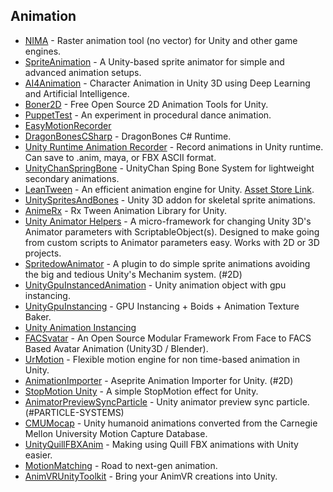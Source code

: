 ## Animation <a name="animation"></a>

* [NIMA](https://www.2dimensions.com/ "") - Raster animation tool (no vector) for Unity and other game engines.
* [SpriteAnimation](https://github.com/FarrokhGames/SpriteAnimation "") - A Unity-based sprite animator for simple and advanced animation setups.
* [AI4Animation](https://github.com/sebastianstarke/AI4Animation "") - Character Animation in Unity 3D using Deep Learning and Artificial Intelligence.
* [Boner2D](https://github.com/playemgames/Boner2D "") - Free Open Source 2D Animation Tools for Unity.
* [PuppetTest](https://github.com/keijiro/PuppetTest "") - An experiment in procedural dance animation.
* [EasyMotionRecorder](https://github.com/duo-inc/EasyMotionRecorder "") 
* [DragonBonesCSharp](https://github.com/DragonBones/DragonBonesCSharp "") - DragonBones C# Runtime.
* [Unity Runtime Animation Recorder](https://github.com/newyellow/Unity-Runtime-Animation-Recorder "") - Record animations in Unity runtime. Can save to .anim, maya, or FBX ASCII format.
* [UnityChanSpringBone](https://github.com/unity3d-jp/UnityChanSpringBone "") - UnityChan Sping Bone System for lightweight secondary animations.
* [LeanTween](https://github.com/dentedpixel/LeanTween "") - An efficient animation engine for Unity. [Asset Store Link](https://www.assetstore.unity3d.com/en/#!/content/3595).
* [UnitySpritesAndBones](https://github.com/Banbury/UnitySpritesAndBones "") - Unity 3D addon for skeletal sprite animations.
* [AnimeRx](https://github.com/kyubuns/AnimeRx "") - Rx Tween Animation Library for Unity.
* [Unity Animator Helpers](https://github.com/ashblue/unity-animator-helpers "") - A micro-framework for changing Unity 3D's Animator parameters with ScriptableObject(s). Designed to make going from custom scripts to Animator parameters easy. Works with 2D or 3D projects.
* [SpritedowAnimator](https://github.com/Elendow/SpritedowAnimator "") - A plugin to do simple sprite animations avoiding the big and tedious Unity's Mechanim system. (#2D)
* [UnityGpuInstancedAnimation](https://github.com/piti6/UnityGpuInstancedAnimation "") - Unity animation object with gpu instancing.
* [UnityGpuInstancing](https://github.com/kitasenjudesign/UnityGpuInstancing "") - GPU Instancing + Boids + Animation Texture Baker.
* [Unity Animation Instancing](https://github.com/bmjoy/Unity-Animation-Instancing "")
* [FACSvatar](https://github.com/NumesSanguis/FACSvatar "") - An Open Source Modular Framework From Face to FACS Based Avatar Animation (Unity3D / Blender).
* [UrMotion](https://github.com/beinteractive/UrMotion "") - Flexible motion engine for non time-based animation in Unity.
* [AnimationImporter](https://github.com/talecrafter/AnimationImporter "") - Aseprite Animation Importer for Unity. (#2D)
* [StopMotion Unity](https://github.com/OskarSigvardsson/StopMotion-Unity "") - A simple StopMotion effect for Unity.
* [AnimatorPreviewSyncParticle](https://github.com/Syy9/AnimatorPreviewSyncParticle "") - Unity animator preview sync particle. (#PARTICLE-SYSTEMS)
* [CMUMocap](https://github.com/keijiro/CMUMocap "") - Unity humanoid animations converted from the Carnegie Mellon University Motion Capture Database.
* [UnityQuillFBXAnim](https://github.com/kanzwataru/UnityQuillFBXAnim "") - Making using Quill FBX animations with Unity easier.
* [MotionMatching](https://github.com/nashnie/MotionMatching "") - Road to next-gen animation. 
* [AnimVRUnityToolkit](https://github.com/nvrmind/AnimVRUnityToolkit "") - Bring your AnimVR creations into Unity.